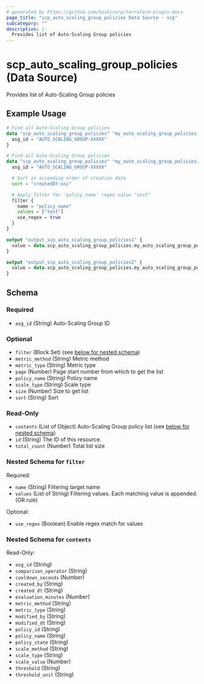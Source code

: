 ```yaml
---
# generated by https://github.com/hashicorp/terraform-plugin-docs
page_title: "scp_auto_scaling_group_policies Data Source - scp"
subcategory: ""
description: |-
  Provides list of Auto-Scaling Group policies
---
```


# scp_auto_scaling_group_policies (Data Source)

Provides list of Auto-Scaling Group policies

## Example Usage

```terraform
# Find all Auto-Scaling Group policies
data "scp_auto_scaling_group_policies" "my_auto_scaling_group_policies1" {
  asg_id = "AUTO_SCALING_GROUP-XXXXX"
}

# Find all Auto-Scaling Group policies
data "scp_auto_scaling_group_policies" "my_auto_scaling_group_policies2" {
  asg_id = "AUTO_SCALING_GROUP-XXXXX"

  # Sort in ascending order of creation date
  sort = "createdDt:asc"

  # Apply filter for 'policy_name' regex value "test"
  filter {
    name = "policy_name"
    values = ["test"]
    use_regex = true
  }
}

output "output_scp_auto_scaling_group_policies1" {
  value = data.scp_auto_scaling_group_policies.my_auto_scaling_group_policies1
}

output "output_scp_auto_scaling_group_policies2" {
  value = data.scp_auto_scaling_group_policies.my_auto_scaling_group_policies2
}
```

<!-- schema generated by tfplugindocs -->
## Schema

### Required

- `asg_id` (String) Auto-Scaling Group ID

### Optional

- `filter` (Block Set) (see [below for nested schema](#nestedblock--filter))
- `metric_method` (String) Metric method
- `metric_type` (String) Metric type
- `page` (Number) Page start number from which to get the list
- `policy_name` (String) Policy name
- `scale_type` (String) Scale type
- `size` (Number) Size to get list
- `sort` (String) Sort

### Read-Only

- `contents` (List of Object) Auto-Scaling Group policy list (see [below for nested schema](#nestedatt--contents))
- `id` (String) The ID of this resource.
- `total_count` (Number) Total list size

<a id="nestedblock--filter"></a>
### Nested Schema for `filter`

Required:

- `name` (String) Filtering target name
- `values` (List of String) Filtering values. Each matching value is appended. (OR rule)

Optional:

- `use_regex` (Boolean) Enable regex match for values


<a id="nestedatt--contents"></a>
### Nested Schema for `contents`

Read-Only:

- `asg_id` (String)
- `comparison_operator` (String)
- `cooldown_seconds` (Number)
- `created_by` (String)
- `created_dt` (String)
- `evaluation_minutes` (Number)
- `metric_method` (String)
- `metric_type` (String)
- `modified_by` (String)
- `modified_dt` (String)
- `policy_id` (String)
- `policy_name` (String)
- `policy_state` (String)
- `scale_method` (String)
- `scale_type` (String)
- `scale_value` (Number)
- `threshold` (String)
- `threshold_unit` (String)


